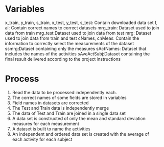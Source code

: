 # Variables
x_train, y_train, s_train, x_test, y_test, s_test: Contain downloaded data set
f, al: Contain correct names to correct datasets
mrg_train: Dataset used to join data from train
mrg_test:Dataset used to join data from test
mrg: Dataset used to join data from train and test
cNames, cnMeas: Contain the information to correctly select the measurements of the dataset
ssmrg:Dataset containing only the measures
sActNames: Dataset that includes the names of the activities
sAveActSubj:Dataset containing the final result delivered according to the project instructions

# Process
1. Read the data to be processed independently each.
2. The correct names of some fields are stored in variables
3. Field names in datasets are corrected
4. The Test and Train data is independently merge
5. The data of Test and Train are joined in a single data set
6. A data set is constructed of only the mean and standard deviation measures for each measurement
7. A dataset is built to name the activities
8. An independent and ordered data set is created with the average of each activity for each subject
